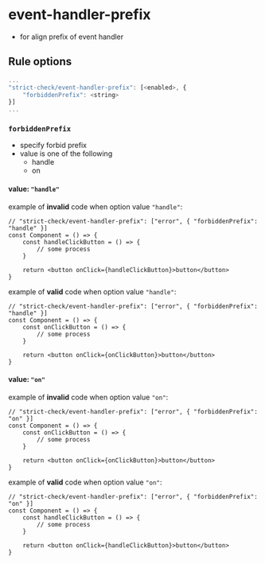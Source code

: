# event-handler-prefix
- for align prefix of event handler

## Rule options

```js
...
"strict-check/event-handler-prefix": [<enabled>, {
    "forbiddenPrefix": <string>
}]
...
```

### `forbiddenPrefix`
- specify forbid prefix
- value is one of the following
    - handle
    - on

#### value: `"handle"`

example of **invalid** code when option value `"handle"`:

```tsx
// "strict-check/event-handler-prefix": ["error", { "forbiddenPrefix": "handle" }]
const Component = () => {
    const handleClickButton = () => {
        // some process
    }

    return <button onClick={handleClickButton}>button</button>
}
```

example of **valid** code when option value `"handle"`:

```tsx
// "strict-check/event-handler-prefix": ["error", { "forbiddenPrefix": "handle" }]
const Component = () => {
    const onClickButton = () => {
        // some process
    }

    return <button onClick={onClickButton}>button</button>
}
```

#### value: `"on"`

example of **invalid** code when option value `"on"`:

```tsx
// "strict-check/event-handler-prefix": ["error", { "forbiddenPrefix": "on" }]
const Component = () => {
    const onClickButton = () => {
        // some process
    }

    return <button onClick={onClickButton}>button</button>
}
```

example of **valid** code when option value `"on"`:

```tsx
// "strict-check/event-handler-prefix": ["error", { "forbiddenPrefix": "on" }]
const Component = () => {
    const handleClickButton = () => {
        // some process
    }

    return <button onClick={handleClickButton}>button</button>
}
```
